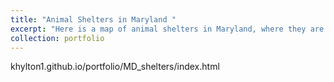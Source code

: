 ```yaml
---
title: "Animal Shelters in Maryland "
excerpt: "Here is a map of animal shelters in Maryland, where they are and what time they open. I got my data from overpass turbo <br/><img src='images/sad_animal_pic .jpeg'>"
collection: portfolio
---
```

khylton1.github.io/portfolio/MD_shelters/index.html 
